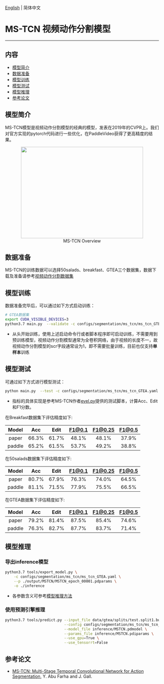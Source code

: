 [English](../../../en/model_zoo/segmentation/mstcn.md) | 简体中文

# MS-TCN 视频动作分割模型

---
## 内容

- [模型简介](#模型简介)
- [数据准备](#数据准备)
- [模型训练](#模型训练)
- [模型测试](#模型测试)
- [模型推理](#模型推理)
- [参考论文](#参考论文)

## 模型简介

MS-TCN模型是视频动作分割模型的经典的模型，发表在2019年的CVPR上。我们对官方实现的pytorch代码进行一些优化，在PaddleVideo获得了更高精度的结果。

<p align="center">
<img src="../../../images/mstcn.PNG" height=300 width=400 hspace='10'/> <br />
MS-TCN Overview
</p>

## 数据准备

MS-TCN的训练数据可以选择50salads、breakfast、GTEA三个数据集，数据下载及准备请参考[视频动作分割数据集](../../dataset/SegmentationDataset.md)

## 模型训练

数据准备完毕后，可以通过如下方式启动训练：

```bash
# GTEA数据集
export CUDA_VISIBLE_DEVICES=3
python3.7 main.py  --validate -c configs/segmentation/ms_tcn/ms_tcn_GTEA.yaml --seed 0
```

- 从头开始训练，使用上述启动命令行或者脚本程序即可启动训练，不需要用到预训练模型，视频动作分割模型通常为全卷积网络，由于视频的长度不一，故视频动作分割模型的scr字段通常设为1，即不需要批量训练，目前也仅支持**单样本**训练

## 模型测试

可通过如下方式进行模型测试：

```bash
python main.py  --test -c configs/segmentation/ms_tcn/ms_tcn_GTEA.yaml --weights=./output/MSTCN/MSTCN_epoch_00011.pdparams
```

- 指标的具体实现是参考MS-TCN作者[evel.py](https://github.com/yabufarha/ms-tcn/blob/master/eval.py)提供的测试脚本，计算Acc、Edit和F1分数。

在Breakfast数据集下评估精度如下:

| Model | Acc | Edit | F1@0.1 | F1@0.25 | F1@0.5 |
| :---: | :---: | :---: | :---: | :---: | :---: |
| paper | 66.3% | 61.7% | 48.1% | 48.1% | 37.9% |
| paddle | 65.2% | 61.5% | 53.7% | 49.2% | 38.8% |

在50salads数据集下评估精度如下:

| Model | Acc | Edit | F1@0.1 | F1@0.25 | F1@0.5 |
| :---: | :---: | :---: | :---: | :---: | :---: |
| paper | 80.7% | 67.9% | 76.3% | 74.0% | 64.5% |
| paddle | 81.1% | 71.5% | 77.9% | 75.5% | 66.5% |

在GTEA数据集下评估精度如下:

| Model | Acc | Edit | F1@0.1 | F1@0.25 | F1@0.5 |
| :---: | :---: | :---: | :---: | :---: | :---: |
| paper | 79.2% | 81.4% | 87.5% | 85.4% | 74.6% |
| paddle | 76.3% | 82.7% | 87.7% | 83.7% | 71.4% |


## 模型推理

### 导出inference模型

```bash
python3.7 tools/export_model.py \
    -c configs/segmentation/ms_tcn/ms_tcn_GTEA.yaml \
    --p ./output/MSTCN/MSTCN_epoch_00001.pdparams \
    -o ./inference
```

- 各参数含义可参考[模型推理方法](https://github.com/PaddlePaddle/PaddleVideo/blob/release/2.0/docs/zh-CN/start.md#2-%E6%A8%A1%E5%9E%8B%E6%8E%A8%E7%90%86)

### 使用预测引擎推理

```bash
python3.7 tools/predict.py --input_file data/gtea/splits/test.split1.bundle \
                           --config configs/segmentation/ms_tcn/ms_tcn_GTEA.yaml \
                           --model_file inference/MSTCN.pdmodel \
                           --params_file inference/MSTCN.pdiparams \
                           --use_gpu=True \
                           --use_tensorrt=False
```

## 参考论文

- [MS-TCN: Multi-Stage Temporal Convolutional Network for Action Segmentation](https://arxiv.org/pdf/1903.01945.pdf), Y. Abu Farha and J. Gall.
